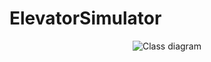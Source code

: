 # ElevatorSimulator

<p align="center">
<img src="https://github.com/Untesler/ElevatorSimulator/blob/master/ClassDiagram.png" alt="Class diagram"></p>